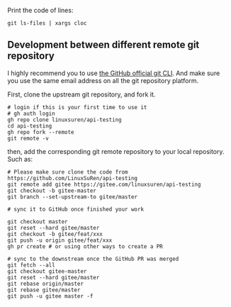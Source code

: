 Print the code of lines:

```shell
git ls-files | xargs cloc
```

## Development between different remote git repository

I highly recommend you to use [the GitHub official git CLI](https://github.com/cli/cli).
And make sure you use the same email address on all the git repository platform.

First, clone the upstream git repository, and fork it.

```shell
# login if this is your first time to use it
# gh auth login
gh repo clone linuxsuren/api-testing
cd api-testing
gh repo fork --remote
git remote -v
```

then, add the corresponding git remote repository to your local repository. Such as:

```shell
# Please make sure clone the code from https://github.com/LinuxSuRen/api-testing
git remote add gitee https://gitee.com/linuxsuren/api-testing
git checkout -b gitee-master
git branch --set-upstream-to gitee/master

# sync it to GitHub once finished your work

git checkout master
git reset --hard gitee/master
git checkout -b gitee/feat/xxx
git push -u origin gitee/feat/xxx
gh pr create # or using other ways to create a PR

# sync to the downstream once the GitHub PR was merged
git fetch --all
git checkout gitee-master
git reset --hard gitee/master
git rebase origin/master
git rebase gitee/master
git push -u gitee master -f
```
